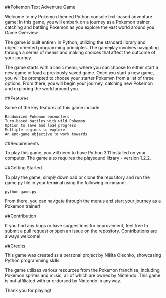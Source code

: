 ##Pokemon Text Adventure Game

Welcome to my Pokemon themed Python console text-based adventure game! In this game, you will embark on a journey as a Pokemon trainer, catching and battling Pokemon as you explore the vast world around you.
Game Overview

The game is built entirely in Python, utilizing the standard library and object-oriented programming principles. The gameplay involves navigating through a series of menus and making choices that affect the outcome of your journey.

The game starts with a basic menu, where you can choose to either start a new game or load a previously saved game. Once you start a new game, you will be prompted to choose your starter Pokemon from a list of three options. From there, you will begin your journey, catching new Pokemon and exploring the world around you.

##Features

Some of the key features of this game include:

    Randomized Pokemon encounters
    Turn-based battles with wild Pokemon
    Option to save and load progress
    Multiple regions to explore
    An end-game objective to work towards

##Requirements

To play this game, you will need to have Python 3.11 installed on your computer. The game also requires the playsound library - version 1.2.2.

##Getting Started

To play the game, simply download or clone the repository and run the game.py file in your terminal using the following command:

```python
python game.py
```

From there, you can navigate through the menus and start your journey as a Pokemon trainer!

##Contribution

If you find any bugs or have suggestions for improvement, feel free to submit a pull request or open an issue on the repository. Contributions are always welcome!

##Credits

This game was created as a personal project by Nikita Olechko, showcasing Python programming skills.

The game utilizes various resources from the Pokemon franchise, including Pokemon sprites and music, all of which are owned by Nintendo. This game is not affiliated with or endorsed by Nintendo in any way.

Thank you for playing!
